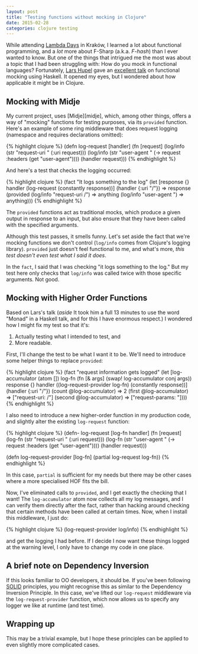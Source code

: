 ```yaml
---
layout: post
title: "Testing functions without mocking in Clojure"
date: 2015-02-28
categories: clojure testing
---
```

While attending [Lambda Days][lambda-days] in Kraków, I learned a lot
about functional programming, and a *lot* more about F-Sharp (a.k.a.
_F-hash_) than I ever wanted to know. But one of the things that
intrigued me the most was about a topic that I had been struggling with:
How do you mock in functional languages? Fortunately, [Lars
Hupel][lars-hupel-twitter] gave an [excellent talk][lars-hupel-talk] on functional mocking
using Haskell. It opened my eyes, but I wondered about how applicable it
might be in Clojure.

## Mocking with Midje
My current project, uses [Midje][midje], which, among other
things, offers a way of "mocking" functions for testing purposes, via
its `provided` function. Here's an example of some ring middleware that does request
logging (namespace and requires declarations omitted):

{% highlight clojure %}
(defn log-request
  [handler]
    (fn [request]
        (log/info (str "request-uri " (:uri request)))
        (log/info (str "user-agent " (-> request :headers (get "user-agent"))))
        (handler request)))
{% endhighlight %}

And here's a test that checks the logging occurred:

{% highlight clojure %}
(fact "It logs something to the log"
   (let [response {}
         handler (log-request (constantly response))]
     (handler {:uri "/"}) => response
     (provided (log/info "request-uri /") => anything
               (log/info "user-agent ")   => anything)))
{% endhighlight %}

The `provided` functions act as traditional mocks, which produce a given
output in response to an input, but also ensure that they have been
called with the specified arguments.

Although this test passes, it smells funny. Let's set aside the fact
that we're mocking functions we don't control (`log/info` comes from
Clojure's logging library). `provided` just doesn't feel functional to
me, and what's more, *this test doesn't even test what I said it does*.

In the `fact`, I said that I was checking "it logs something to the
log." But my test here only checks that `log/info` was called twice with
those specific arguments. Not good.

## Mocking with Higher Order Functions
Based on Lars's talk (*aside* It took him a full 13 minutes to use the
word "Monad" in a Haskell talk, and for this I have enormous respect.) I
wondered how I might fix my test so that it's:

1. Actually testing what I intended to test, and
2. More readable.

First, I'll change the test to be what I want it to be. We'll need to
introduce some helper things to replace `provided`:

{% highlight clojure %}
(fact "request information gets logged"
   (let [log-accumulator (atom [])
         log-fn (fn [& args] (swap! log-accumulator conj args))
         response {}
         handler ((log-request-provider log-fn) (constantly response))]
     (handler {:uri "/"})
     (count @log-accumulator) => 2
     (first @log-accumulator) => ["request-uri: /"]
     (second @log-accumulator) => ["request-params: "])))
{% endhighlight %}

I also need to introduce a new higher-order function in my production code,
and slightly alter the existing `log-request` function:

{% highlight clojure %}
(defn- log-request
  [log-fn handler]
    (fn [request]
        (log-fn (str "request-uri " (:uri request)))
        (log-fn (str "user-agent " (-> request :headers (get "user-agent"))))
        (handler request)))

(defn log-request-provider
  [log-fn]
  (partial log-request log-fn))
{% endhighlight %}

In this case, `partial` is sufficient for my needs but there may be
other cases where a more specialised HOF fits the bill.

Now, I've eliminated calls to `provided`, and I get exactly the checking
that I want! The `log-accumulator` atom now collects all my log
messages, and I can verify them directly after the fact, rather than
hacking around checking that certain methods have been called at certain
times. Now, when I install this middleware, I just do:

{% highlight clojure %}
(log-request-provider log/info)
{% endhighlight %}

and get the logging I had before. If I decide I now want these things
logged at the warning level, I only have to change my code in one place.

## A brief note on Dependency Inversion
If this looks familiar to OO developers, it should be. If you've been
following [SOLID][solid] principles, you might
recognise this as similar to the Dependency Inversion Principle. In this
case, we've lifted our `log-request` middleware via the
`log-request-provider` function, which now allows us to specify any
logger we like at runtime (and test time).

## Wrapping up
This may be a trivial example, but I hope these principles can be
applied to even slightly more complicated cases.

[lambda-days]: http://lambdadays.org
[lars-hupel-twitter]: http://www.twitter.com/larsr_h
[lars-hupel-talk]: http://www.lambdadays.org/lambdadays2015/lars-hupel
[solid]: http://en.wikipedia.org/wiki/SOLID_(object-oriented_design)
